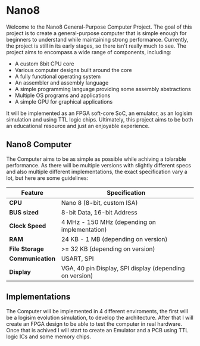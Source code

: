 # Nano8

Welcome to the Nano8 General-Purpose Computer Project. The goal of this project is to create a general-purpose computer that is simple enough for beginners to understand while maintaining strong performance. Currently, the project is still in its early stages, so there isn't really much to see.
The project aims to encompass a wide range of components, including:

- A custom 8bit CPU core
- Various computer designs built around the core
- A fully functional operating system
- An assembler and assembly language
- A simple programming language providing some assembly abstractions
- Multiple OS programs and applications
- A simple GPU for graphical applications

It will be implemented as an FPGA soft-core SoC, an emulator, as an logisim simulation and using TTL logic chips.
Ultimately, this project aims to be both an educational resource and just an enjoyable experience.

## Nano8 Computer

The Computer aims to be as simple as possible while achiving a tolarable performance. As there will be multiple versions with slightly different specs and also multiple different implementations, the exact specification vary a lot, but here are some guidelines:

| Feature             | Specification                                           |
|---------------------|---------------------------------------------------------|
| **CPU**             | Nano 8 (8-bit, custom ISA)                              |
| **BUS sized**       | 8-bit Data, 16-bit Address                              |
| **Clock Speed**     | 4 MHz - 150 MHz (depending on implementation)           |
| **RAM**             | 24 KB - 1 MB (depending on version)                     |
| **File Storage**    | >= 32 KB (depending on version)                         |
| **Communication**   | USART, SPI                                              |
| **Display**         | VGA, 40 pin Display, SPI display (depending on version) |

## Implementations

The Computer will be implemented in 4 different enviroments, the first will be a logisim evolution simulation, to develop the architecture. After that I will create an FPGA design to be able to test the computer in real hardware. Once that is achived I will start to create an Emulator and a PCB using TTL logic ICs and some memory chips.